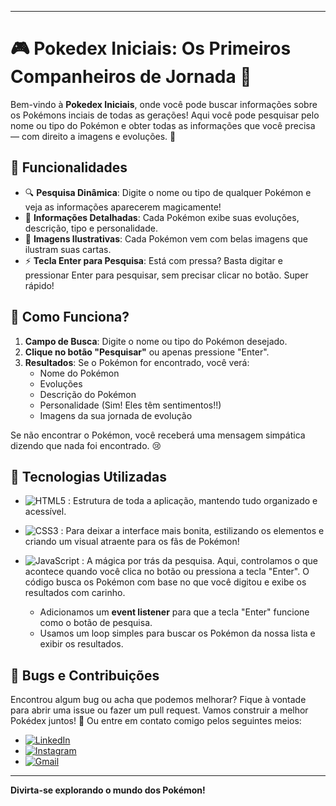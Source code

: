 
---

# 🎮 Pokedex Iniciais: Os Primeiros Companheiros de Jornada 🐾

Bem-vindo à **Pokedex Iniciais**, onde você pode buscar informações sobre os Pokémons inciais de todas as gerações! Aqui você pode pesquisar pelo nome ou tipo do Pokémon e obter todas as informações que você precisa — com direito a imagens e evoluções. 👀

## 🌟 Funcionalidades

- 🔍 **Pesquisa Dinâmica**: Digite o nome ou tipo de qualquer Pokémon e veja as informações aparecerem magicamente!
- 📜 **Informações Detalhadas**: Cada Pokémon exibe suas evoluções, descrição, tipo e personalidade.
- 🎨 **Imagens Ilustrativas**: Cada Pokémon vem com belas imagens que ilustram suas cartas.
- ⚡ **Tecla Enter para Pesquisa**: Está com pressa? Basta digitar e pressionar Enter para pesquisar, sem precisar clicar no botão. Super rápido!

## 🚀 Como Funciona?

1. **Campo de Busca**: Digite o nome ou tipo do Pokémon desejado.
2. **Clique no botão "Pesquisar"** ou apenas pressione "Enter".
3. **Resultados**: Se o Pokémon for encontrado, você verá:
   - Nome do Pokémon
   - Evoluções
   - Descrição do Pokémon
   - Personalidade (Sim! Eles têm sentimentos!!)
   - Imagens da sua jornada de evolução

Se não encontrar o Pokémon, você receberá uma mensagem simpática dizendo que nada foi encontrado. 😢

## 🔧 Tecnologias Utilizadas

- ![HTML5](https://img.shields.io/badge/HTML5-E34F26?style=for-the-badge&logo=html5&logoColor=white) : Estrutura de toda a aplicação, mantendo tudo organizado e acessível. 
- ![CSS3](https://img.shields.io/badge/CSS3-1572B6?style=for-the-badge&logo=css3&logoColor=white) : Para deixar a interface mais bonita, estilizando os elementos e criando um visual atraente para os fãs de Pokémon!  
- ![JavaScript](https://img.shields.io/badge/JavaScript-F7DF1E?style=for-the-badge&logo=javascript&logoColor=black) : A mágica por trás da pesquisa. Aqui, controlamos o que acontece quando você clica no botão ou pressiona a tecla "Enter". O código busca os Pokémon com base no que você digitou e exibe os resultados com carinho. 
  
  - Adicionamos um **event listener** para que a tecla "Enter" funcione como o botão de pesquisa.
  - Usamos um loop simples para buscar os Pokémon da nossa lista e exibir os resultados.


## 🐛 Bugs e Contribuições

Encontrou algum bug ou acha que podemos melhorar? Fique à vontade para abrir uma issue ou fazer um pull request. Vamos construir a melhor Pokédex juntos! 🌟
Ou entre em contato comigo pelos seguintes meios: 

- [![LinkedIn](https://img.shields.io/badge/LinkedIn-0077B5?style=for-the-badge&logo=linkedin&logoColor=pink)](https://www.linkedin.com/in/maria-eduarda-comin-paschoal-96891623a/)
- [![Instagram](https://img.shields.io/badge/-Instagram-%23E4405F?style=for-the-badge&logo=instagram&logoColor=pink)](https://www.instagram.com/dudapaschoal6/)
- [![Gmail](https://img.shields.io/badge/Gmail-333333?style=for-the-badge&logo=gmail&logoColor=pink)](mailto:dudapaschoal6@gmail.com)
---

**Divirta-se explorando o mundo dos Pokémon!**
